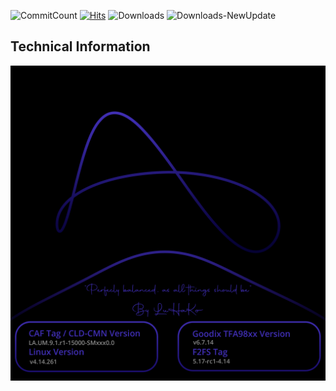 ![CommitCount](https://img.shields.io/github/commits-since/LuanHalaiko/kernel_xiaomi_raphael/0.4.a/android11-12)
[![Hits](https://hits.seeyoufarm.com/api/count/incr/badge.svg?url=https%3A%2F%2Fgithub.com%2FLuanHalaiko%2Fkernel_xiaomi_raphael&count_bg=%2379C83D&title_bg=%23555555&icon=&icon_color=%23E7E7E7&title=hits&edge_flat=false)](https://hits.seeyoufarm.com)
![Downloads](https://img.shields.io/github/downloads/LuanHalaiko/kernel_xiaomi_raphael/0.4.b/total)
![Downloads-NewUpdate](https://img.shields.io/github/downloads/LuanHalaiko/kernel_xiaomi_raphael/1.0.0/total)

## Technical Information
![banner](https://github.com/LuanHalaiko/Artworks/raw/Kernel-Arts/Infinity-banner.png "what a beautiful thingy")
